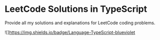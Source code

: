 # LeetCode Solutions in TypeScript

Provide all my solutions and explanations for LeetCode coding problems.

![]https://img.shields.io/badge/Language-TypeScript-blueviolet